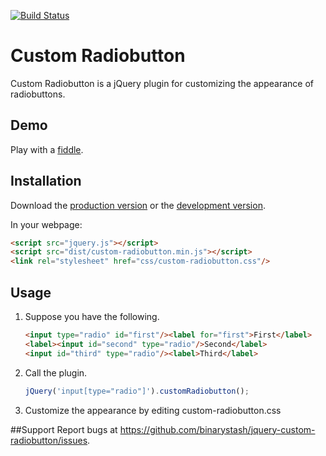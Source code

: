 [![Build Status](https://travis-ci.org/binarystash/jquery-custom-radiobutton.svg?branch=master)](https://travis-ci.org/binarystash/jquery-custom-radiobutton)

# Custom Radiobutton

Custom Radiobutton is a jQuery plugin for customizing the appearance of radiobuttons.

## Demo

Play with a [fiddle](http://jsfiddle.net/binarystash/YvYt3/).

## Installation

Download the [production version][min] or the [development version][max].

[min]: https://raw.github.com/binarystash/jquery-custom-radiobutton/master/dist/jquery.custom-radiobutton.min.js
[max]: https://raw.github.com/binarystash/jquery-custom-radiobutton/master/dist/jquery.custom-radiobutton.js

In your webpage:

```html
<script src="jquery.js"></script>
<script src="dist/custom-radiobutton.min.js"></script>
<link rel="stylesheet" href="css/custom-radiobutton.css"/>
```

## Usage

1. Suppose you have the following.
	
	```html
	<input type="radio" id="first"/><label for="first">First</label>
    <label><input id="second" type="radio"/>Second</label>
    <input id="third" type="radio"/><label>Third</label>
    ```

2. Call the plugin.

	```javascript
	jQuery('input[type="radio"]').customRadiobutton();
	```

3. Customize the appearance by editing custom-radiobutton.css

##Support
Report bugs at https://github.com/binarystash/jquery-custom-radiobutton/issues.
